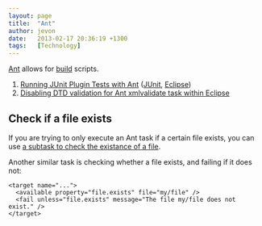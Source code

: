```yaml
---
layout: page
title:  "Ant"
author: jevon
date:   2013-02-17 20:36:19 +1300
tags:   [Technology]
---
```


[Ant](ant.md) allows for [build](build.md) scripts.

1. <a href="http://dev.eclipse.org/newslists/news.eclipse.tools.jdt/msg10537.html">Running JUnit Plugin Tests with Ant</a> ([JUnit](junit.md), [Eclipse](eclipse.md))
1. [Disabling DTD validation for Ant xmlvalidate task within Eclipse](disabling-dtd-validation-for-ant-xmlvalidate-task-within-eclipse.md)

## Check if a file exists
If you are trying to only execute an Ant task if a certain file exists, you can use <a href="http://stackoverflow.com/questions/520546/ant-task-to-check-if-a-file-exists">a subtask to check the existance of a file</a>.

Another similar task is checking whether a file exists, and failing if it does not:

```
<target name="...">
  <available property="file.exists" file="my/file" />
  <fail unless="file.exists" message="The file my/file does not exist." />
</target>
```
